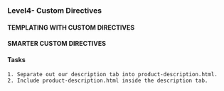 ### Level4- Custom Directives

#### TEMPLATING WITH CUSTOM DIRECTIVES



#### SMARTER CUSTOM DIRECTIVES

#### Tasks

```
1. Separate out our description tab into product-description.html.
2. Include product-description.html inside the description tab.
```
